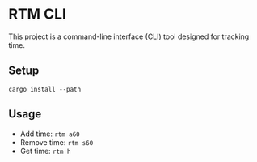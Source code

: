 # RTM CLI
This project is a command-line interface (CLI) tool designed for tracking time.

## Setup
```cargo install --path```

## Usage
- Add time: ```rtm a60```
- Remove time: ```rtm s60```
- Get time: ```rtm h```